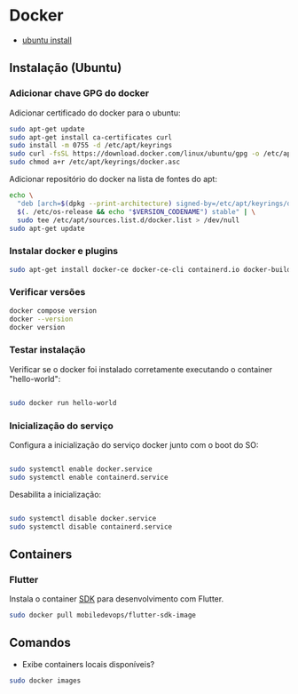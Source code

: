 # Docker

- [ubuntu install](https://docs.docker.com/engine/install/ubuntu/)

## Instalação (Ubuntu)

### Adicionar chave GPG do docker

Adicionar certificado do docker para o ubuntu:

```bash
sudo apt-get update
sudo apt-get install ca-certificates curl
sudo install -m 0755 -d /etc/apt/keyrings
sudo curl -fsSL https://download.docker.com/linux/ubuntu/gpg -o /etc/apt/keyrings/docker.asc
sudo chmod a+r /etc/apt/keyrings/docker.asc
```

Adicionar repositório do docker na lista de fontes do apt:

```bash
echo \
  "deb [arch=$(dpkg --print-architecture) signed-by=/etc/apt/keyrings/docker.asc] https://download.docker.com/linux/ubuntu \
  $(. /etc/os-release && echo "$VERSION_CODENAME") stable" | \
  sudo tee /etc/apt/sources.list.d/docker.list > /dev/null
sudo apt-get update
```

### Instalar docker e plugins

```bash
sudo apt-get install docker-ce docker-ce-cli containerd.io docker-buildx-plugin docker-compose-plugin
```

### Verificar versões

```bash
docker compose version
docker --version
docker version
```

### Testar instalação

Verificar se o docker foi instalado corretamente executando o container "hello-world":

```bash

sudo docker run hello-world

```


### Inicialização do serviço

Configura a inicialização do serviço docker junto com o boot do SO:

```bash

sudo systemctl enable docker.service
sudo systemctl enable containerd.service

```

Desabilita a inicialização:

```bash

sudo systemctl disable docker.service
sudo systemctl disable containerd.service

```

## Containers 

### Flutter

Instala o container [SDK](https://hub.docker.com/r/mobiledevops/flutter-sdk-image) para desenvolvimento com Flutter.

```bash
sudo docker pull mobiledevops/flutter-sdk-image
```

## Comandos

- Exibe containers locais disponíveis?

```bash
sudo docker images
```
